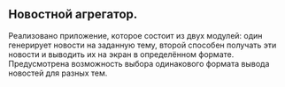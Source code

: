 ## Новостной агрегатор. 
Реализовано приложение, которое состоит из двух модулей: один генерирует новости на заданную тему, второй способен получать эти новости и выводить их на экран в определённом формате.
Предусмотрена возможность выбора одинакового формата вывода новостей для разных тем. 
